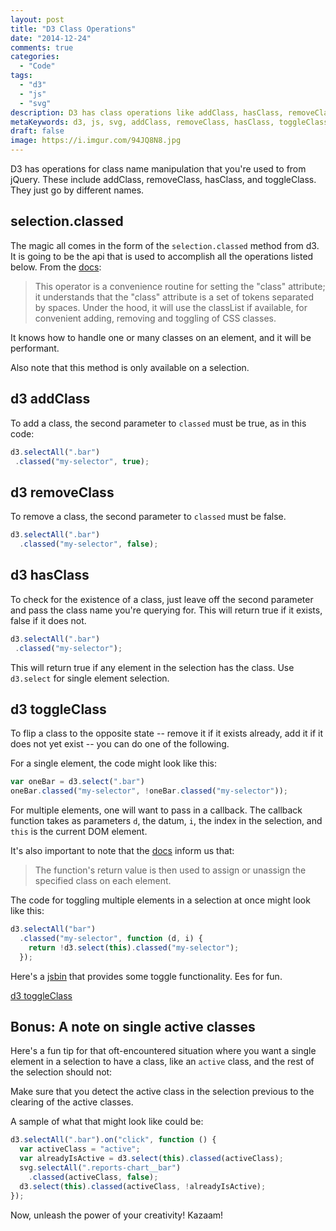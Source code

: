 ```yaml
---
layout: post
title: "D3 Class Operations"
date: "2014-12-24"
comments: true
categories:
  - "Code"
tags:
  - "d3"
  - "js"
  - "svg"
description: D3 has class operations like addClass, hasClass, removeClass, and toggleClass.
metaKeywords: d3, js, svg, addClass, removeClass, hasClass, toggleClass, jquery
draft: false
image: https://i.imgur.com/94JQ8N8.jpg
---
```


D3 has operations for class name manipulation that you're used to from jQuery.  These include addClass, removeClass, hasClass, and toggleClass.  They just go by different names.

<!--more-->

## selection.classed

The magic all comes in the form of the `selection.classed` method from d3.  It is going to be the api that is used to accomplish all the operations listed below.  From the [docs](https://github.com/mbostock/d3/wiki/Selections#classed):

> This operator is a convenience routine for setting the "class" attribute; it understands that the "class" attribute is a set of tokens separated by spaces. Under the hood, it will use the classList if available, for convenient adding, removing and toggling of CSS classes.

It knows how to handle one or many classes on an element, and it will be performant.

Also note that this method is only available on a selection.

## d3 addClass

To add a class, the second parameter to `classed` must be true, as in this code:

```js
d3.selectAll(".bar")
 .classed("my-selector", true);
```

## d3 removeClass

To remove a class, the second parameter to `classed` must be false.

```js
d3.selectAll(".bar")
  .classed("my-selector", false);
```

## d3 hasClass

To check for the existence of a class, just leave off the second parameter and pass the class name you're querying for.  This will return true if it exists, false if it does not.

```js
d3.selectAll(".bar")
 .classed("my-selector");
```

This will return true if any element in the selection has the class.  Use `d3.select` for single element selection.

## d3 toggleClass

To flip a class to the opposite state  -- remove it if it exists already, add it if it does not yet exist -- you can do one of the following.

For a single element, the code might look like this:

```js
var oneBar = d3.select(".bar")
oneBar.classed("my-selector", !oneBar.classed("my-selector"));
```

For multiple elements, one will want to pass in a callback.  The callback function takes as parameters `d`, the datum, `i`, the index in the selection, and `this` is the current DOM element.

It's also important to note that the [docs](https://github.com/mbostock/d3/wiki/Selections#classed) inform us that:

> The function's return value is then used to assign or unassign the specified class on each element.

The code for toggling multiple elements in a selection at once might look like this:

```js
d3.selectAll("bar")
  .classed("my-selector", function (d, i) {
    return !d3.select(this).classed("my-selector");
  });
```

Here's a [jsbin](https://jsbin.com/qeyawa/1/edit?html,js,output) that provides some toggle functionality.  Ees for fun.

<a class="jsbin-embed" href="https://jsbin.com/qeyawa/1/embed?output">d3 toggleClass</a><script src="https://static.jsbin.com/js/embed.js"></script>

## Bonus: A note on single active classes

Here's a fun tip for that oft-encountered situation where you want a single element in a selection to have a class, like an `active` class, and the rest of the selection should not:

Make sure that you detect the active class in the selection previous to the clearing of the active classes.

A sample of what that might look like could be:

```js
d3.selectAll(".bar").on("click", function () {
  var activeClass = "active";
  var alreadyIsActive = d3.select(this).classed(activeClass);
  svg.selectAll(".reports-chart__bar")
    .classed(activeClass, false);
  d3.select(this).classed(activeClass, !alreadyIsActive);
});
```

Now, unleash the power of your creativity!  Kazaam!
